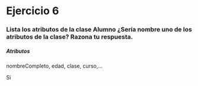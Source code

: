 ﻿# Ejercicio 6

### Lista los atributos de la clase Alumno ¿Sería nombre uno de los atributos de la clase? Razona tu respuesta.

##### Atributos
nombreCompleto, edad, clase, curso,...


Sí